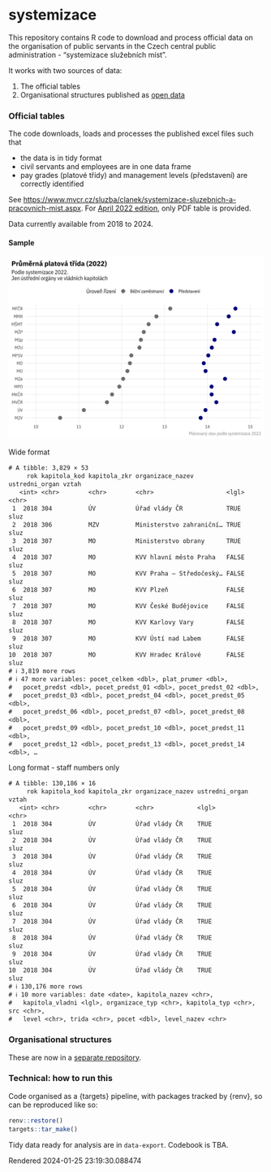 
<!-- README.md is generated from README.Rmd. Please edit that file -->

# systemizace

<!-- badges: start -->
<!-- badges: end -->

This repository contains R code to download and process official data on
the organisation of public servants in the Czech central public
administration - “systemizace služebních míst”.

It works with two sources of data:

1.  The official tables
2.  Organisational structures published as [open
    data](https://data.gov.cz/datov%C3%A1-sada?iri=https%3A%2F%2Fdata.gov.cz%2Fzdroj%2Fdatov%C3%A9-sady%2F00007064%2F846439662)

### Official tables

The code downloads, loads and processes the published excel files such
that

- the data is in tidy format
- civil servants and employees are in one data frame
- pay grades (platové třídy) and management levels (představení) are
  correctly identified

See
<https://www.mvcr.cz/sluzba/clanek/systemizace-sluzebnich-a-pracovnich-mist.aspx>.
For [April 2022
edition](https://www.mvcr.cz/sluzba/clanek/zmena-systemizace-sluzebnich-a-pracovnich-mist-s-ucinnosti-od-1-dubna-2022.aspx),
only PDF table is provided.

Data currently available from 2018 to 2024.

#### Sample

<img src="README_files/figure-gfm/unnamed-chunk-5-1.png" width="672" />

Wide format

    # A tibble: 3,829 × 53
         rok kapitola_kod kapitola_zkr organizace_nazev         ustredni_organ vztah
       <int> <chr>        <chr>        <chr>                    <lgl>          <chr>
     1  2018 304          ÚV           Úřad vlády ČR            TRUE           sluz 
     2  2018 306          MZV          Ministerstvo zahraniční… TRUE           sluz 
     3  2018 307          MO           Ministerstvo obrany      TRUE           sluz 
     4  2018 307          MO           KVV hlavní město Praha   FALSE          sluz 
     5  2018 307          MO           KVV Praha – Středočeský… FALSE          sluz 
     6  2018 307          MO           KVV Plzeň                FALSE          sluz 
     7  2018 307          MO           KVV České Budějovice     FALSE          sluz 
     8  2018 307          MO           KVV Karlovy Vary         FALSE          sluz 
     9  2018 307          MO           KVV Ústí nad Labem       FALSE          sluz 
    10  2018 307          MO           KVV Hradec Králové       FALSE          sluz 
    # ℹ 3,819 more rows
    # ℹ 47 more variables: pocet_celkem <dbl>, plat_prumer <dbl>,
    #   pocet_predst <dbl>, pocet_predst_01 <dbl>, pocet_predst_02 <dbl>,
    #   pocet_predst_03 <dbl>, pocet_predst_04 <dbl>, pocet_predst_05 <dbl>,
    #   pocet_predst_06 <dbl>, pocet_predst_07 <dbl>, pocet_predst_08 <dbl>,
    #   pocet_predst_09 <dbl>, pocet_predst_10 <dbl>, pocet_predst_11 <dbl>,
    #   pocet_predst_12 <dbl>, pocet_predst_13 <dbl>, pocet_predst_14 <dbl>, …

Long format - staff numbers only

    # A tibble: 130,186 × 16
         rok kapitola_kod kapitola_zkr organizace_nazev ustredni_organ vztah
       <int> <chr>        <chr>        <chr>            <lgl>          <chr>
     1  2018 304          ÚV           Úřad vlády ČR    TRUE           sluz 
     2  2018 304          ÚV           Úřad vlády ČR    TRUE           sluz 
     3  2018 304          ÚV           Úřad vlády ČR    TRUE           sluz 
     4  2018 304          ÚV           Úřad vlády ČR    TRUE           sluz 
     5  2018 304          ÚV           Úřad vlády ČR    TRUE           sluz 
     6  2018 304          ÚV           Úřad vlády ČR    TRUE           sluz 
     7  2018 304          ÚV           Úřad vlády ČR    TRUE           sluz 
     8  2018 304          ÚV           Úřad vlády ČR    TRUE           sluz 
     9  2018 304          ÚV           Úřad vlády ČR    TRUE           sluz 
    10  2018 304          ÚV           Úřad vlády ČR    TRUE           sluz 
    # ℹ 130,176 more rows
    # ℹ 10 more variables: date <date>, kapitola_nazev <chr>,
    #   kapitola_vladni <lgl>, organizace_typ <chr>, kapitola_typ <chr>, src <chr>,
    #   level <chr>, trida <chr>, pocet <dbl>, level_nazev <chr>

### Organisational structures

These are now in a [separate
repository](https://github.com/petrbouchal/mapa-statu/).

### Technical: how to run this

Code organised as a {targets} pipeline, with packages tracked by {renv},
so can be reproduced like so:

``` r
renv::restore()
targets::tar_make()
```

Tidy data ready for analysis are in `data-export`. Codebook is TBA.

Rendered 2024-01-25 23:19:30.088474
